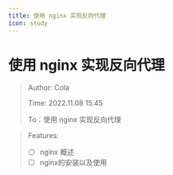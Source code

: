 ```yaml
---
title: 使用 nginx 实现反向代理
icon: study
---
```

# 使用 nginx 实现反向代理

> Author: Cola
>
> Time: 2022.11.08 15.45
>
> To：使用 nginx 实现反向代理

> Features:
>
> - [ ] nginx 概述
> - [ ] nginx的安装以及使用
